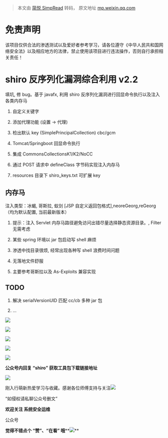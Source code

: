 > 本文由 [简悦 SimpRead](http://ksria.com/simpread/) 转码， 原文地址 [mp.weixin.qq.com](https://mp.weixin.qq.com/s/qhIAxsFOklH_JXcA4s-Xgw)

免责声明
====

该项目仅供合法的渗透测试以及爱好者参考学习，请各位遵守《中华人民共和国网络安全法》以及相应地方的法律，禁止使用该项目进行违法操作，否则自行承担相关责任！

shiro 反序列化漏洞综合利用 v2.2
=====================

填坑, 修 bug。基于 javafx, 利用 shiro 反序列化漏洞进行回显命令执行以及注入各类内存马

1.  自定义关键字
    
2.  添加代理功能 (设置 -> 代理)
    
3.  检出默认 key (SimplePrincipalCollection) cbc/gcm
    
4.  Tomcat/Springboot 回显命令执行
    
5.  集成 CommonsCollectionsK1/K2/NoCC
    
6.  通过 POST 请求中 defineClass 字节码实现注入内存马
    
7.  resources 目录下 shiro_keys.txt 可扩展 key
    

内存马
---

注入类型：冰蝎, 哥斯拉, 蚁剑 [JSP 自定义返回包格式],neoreGeorg,reGeorg（均为默认配置, 当前最新版本）

1.  提示：注入 Servlet 内存马路径避免访问出错尽量选择静态资源目录。, Filter 无需考虑
    
2.  某些 spring 环境以 jar 包启动写 shell 麻烦
    
3.  渗透中找目录很烦, 经常出现各种写 shell 浪费时间问题
    
4.  无落地文件舒服
    
5.  主要参考哥斯拉以及 As-Exploits 兼容实现
    

TODO
----

1.  解决 serialVersionUID 匹配 cc/cb 多种 jar 包
    
2.  ...
    

![](https://mmbiz.qpic.cn/mmbiz_png/m41BLSafyI7ETrafdM48HHJiaxKBzZRFCaa9reOtPcaIibBHl6T6PfZSzMFshLaaENXB1icZq92iaWYFQ9GBxnwSkw/640?wx_fmt=png)

![](https://mmbiz.qpic.cn/mmbiz_png/m41BLSafyI7ETrafdM48HHJiaxKBzZRFC2ibIokwqIdCiawjK59X95O58MzfiaMpZkZqibnIPRDqfjzKO6ypOlZ7iadw/640?wx_fmt=png)

![](https://mmbiz.qpic.cn/mmbiz_png/m41BLSafyI7ETrafdM48HHJiaxKBzZRFCCg5YzCzWfbDOMbRhiaGsQlEwvl7TAP5YicDVUIOpCljREsTiaH3vq7bTw/640?wx_fmt=png)

![](https://mmbiz.qpic.cn/mmbiz_png/m41BLSafyI7ETrafdM48HHJiaxKBzZRFCZ32aaNKZ7hiaQACamTpu9Ic7hlEbbibDLyZlhlVxibicVibv9r6qW5bo6RQ/640?wx_fmt=png)

![](https://mmbiz.qpic.cn/mmbiz_png/m41BLSafyI7ETrafdM48HHJiaxKBzZRFClPcfsd6x7qGGEPOIOzxcCQlRBkkqPbJqKD781LkH3ptcD3UTWk9bVg/640?wx_fmt=png)

**公众号内回复 “****shiro****” 获取工具包下载链接地址**

![](https://mmbiz.qpic.cn/mmbiz_png/ndicuTO22p6ibN1yF91ZicoggaJJZX3vQ77Vhx81O5GRyfuQoBRjpaUyLOErsSo8PwNYlT1XzZ6fbwQuXBRKf4j3Q/640?wx_fmt=png)  

刚入行萌新热爱学习与收藏。感谢各位师傅支持与关注![](https://mmbiz.qpic.cn/mmbiz_png/p5qELRDe5icl7QVywL8iaGT0QBGpOwgD1IwN0z9JicTRvzvnsJicNRr2gRvJib6jKojzC5CJJsFPkEbZQJ999HrH5Gw/640?wx_fmt=png)  

“如侵权请私聊公众号删文”

 ****欢迎关注 系统安全运维****   

公众号

**觉得不错点个 **“赞”**、“在看” 哦****![](https://mmbiz.qpic.cn/mmbiz_png/3k9IT3oQhT1YhlAJOGvAaVRV0ZSSnX46ibouOHe05icukBYibdJOiaOpO06ic5eb0EMW1yhjMNRe1ibu5HuNibCcrGsqw/640?wx_fmt=png)**
